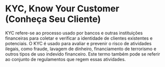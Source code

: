 # KYC, Know Your Customer (Conheça Seu Cliente)

KYC refere-se ao processo usado por bancos e outras instituições financeiras para coletar e verificar a identidade de clientes existentes e potenciais. O KYC é usado para avaliar e prevenir o risco de atividades ilegais, como fraude, lavagem de dinheiro, financiamento de terrorismo e outros tipos de uso indevido financeiro. Este termo também pode se referir ao conjunto de regulamentos que regem essas atividades.
